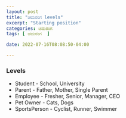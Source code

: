 ```yaml
---
layout: post
title: "ಚದುರಂಗ levels"
excerpt: "Starting position"
categories: ಚದುರಂಗ
tags: [ ಚದುರಂಗ  ]

date: 2022-07-16T08:08:50-04:00

---
```


### Levels
* Student - School, University
* Parent - Father, Mother, Single Parent
* Employee - Fresher, Senior, Manager, CEO
* Pet Owner - Cats, Dogs
* SportsPerson - Cyclist, Runner, Swimmer 